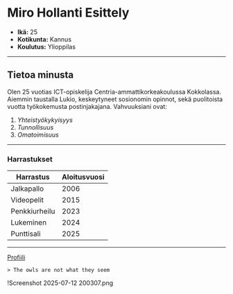 # Miro Hollanti Esittely

- **Ikä:** 25
- **Kotikunta:** Kannus
- **Koulutus:** Ylioppilas

---

## Tietoa minusta

Olen 25 vuotias ICT-opiskelija Centria-ammattikorkeakoulussa Kokkolassa. Aiemmin taustalla Lukio, keskeytyneet sosionomin opinnot, sekä puolitoista vuotta työkokemusta postinjakajana. 
Vahvuuksiani ovat:
1. *Yhteistyökykyisyys* 
2. *Tunnollisuus* 
3. *Omatoimisuus* 

---

### Harrastukset

| Harrastus | Aloitusvuosi | 
| --------- | ----------- | 
| Jalkapallo | 2006 | 
| Videopelit | 2015 | 
| Penkkiurheilu | 2023 | 
| Lukeminen | 2024 | 
| Punttisali | 2025 | 

---

[Profiili](https://github.com/MiroHollanti)

```
> The owls are not what they seem
```
!Screenshot 2025-07-12 200307.png